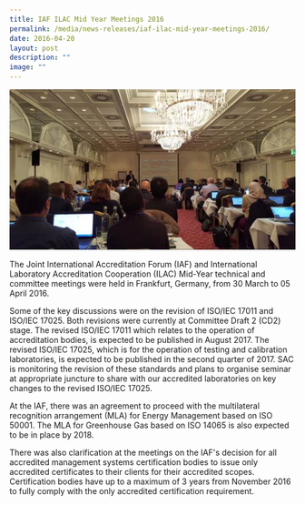 ```yaml
---
title: IAF ILAC Mid Year Meetings 2016
permalink: /media/news-releases/iaf-ilac-mid-year-meetings-2016/
date: 2016-04-20
layout: post
description: ""
image: ""
---
```

![IAF-ILAC](/images/press-release/photos/ILAC-IAF-Mid-2016.png)

The Joint International Accreditation Forum (IAF) and International Laboratory Accreditation Cooperation (ILAC) Mid-Year technical and committee meetings were held in Frankfurt, Germany, from 30 March to 05 April 2016.

Some of the key discussions were on the revision of ISO/IEC 17011 and ISO/IEC 17025. Both revisions were currently at Committee Draft 2 (CD2) stage. The revised ISO/IEC 17011 which relates to the operation of accreditation bodies, is expected to be published in August 2017.  The revised ISO/IEC 17025, which is for the operation of testing and calibration laboratories, is expected to be published in the second quarter of 2017. SAC is monitoring the revision of these standards and plans to organise seminar at appropriate juncture to share with our accredited laboratories on key changes to the revised ISO/IEC 17025.

At the IAF, there was an agreement to proceed with the multilateral recognition arrangement (MLA) for Energy Management based on ISO 50001. The MLA for Greenhouse Gas based on ISO 14065 is also expected to be in place by 2018.

There was also clarification at the meetings on the IAF's decision for all accredited management systems certification bodies to issue only accredited certificates to their clients for their accredited scopes. Certification bodies have up to a maximum of 3 years from November 2016 to fully comply with the only accredited certification requirement.